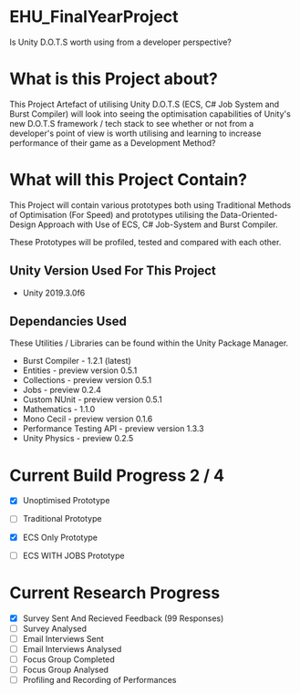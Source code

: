 # EHU_FinalYearProject
Is Unity D.O.T.S worth using from a developer perspective?

# What is this Project about?
This Project Artefact of utilising Unity D.O.T.S (ECS, C# Job System and Burst Compiler) will look into seeing the optimisation capabilities of Unity's new D.O.T.S framework / tech stack to see whether or not from a developer's point of view is worth utilising and learning to increase performance of their game as a Development Method?

# What will this Project Contain?
This Project will contain various prototypes both using Traditional Methods of Optimisation (For Speed) and prototypes utilising the Data-Oriented-Design Approach with Use of ECS, C# Job-System and Burst Compiler. 

These Prototypes will be profiled, tested and compared with each other.

## Unity Version Used For This Project
- Unity 2019.3.0f6

## Dependancies Used
These Utilities / Libraries can be found within the Unity Package Manager.
- Burst Compiler - 1.2.1 (latest) 
- Entities - preview version 0.5.1
- Collections - preview version 0.5.1
- Jobs - preview 0.2.4
- Custom NUnit - preview version 0.5.1
- Mathematics - 1.1.0
- Mono Cecil - preview version 0.1.6
- Performance Testing API - preview version 1.3.3
- Unity Physics - preview 0.2.5


# Current Build Progress 2 / 4
- [x] Unoptimised Prototype
- [ ] Traditional Prototype
- [x] ECS Only Prototype
- [ ] ECS WITH JOBS Prototype


# Current Research Progress
- [X] Survey Sent And Recieved Feedback (99 Responses)
- [ ] Survey Analysed 
- [ ] Email Interviews Sent
- [ ] Email Interviews Analysed
- [ ] Focus Group Completed
- [ ] Focus Group Analysed
- [ ] Profiling and Recording of Performances